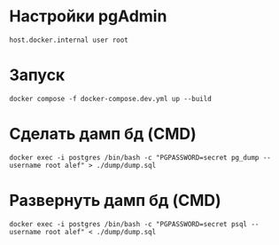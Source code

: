 # Настройки pgAdmin

    host.docker.internal user root

# Запуск

```
docker compose -f docker-compose.dev.yml up --build
```

# Сделать дамп бд (CMD)

```
docker exec -i postgres /bin/bash -c "PGPASSWORD=secret pg_dump --username root alef" > ./dump/dump.sql
```

# Развернуть дамп бд (CMD)

```
docker exec -i postgres /bin/bash -c "PGPASSWORD=secret psql --username root alef" < ./dump/dump.sql
```
